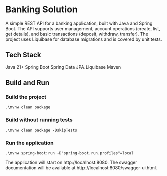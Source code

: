 # Banking Solution
A simple REST API for a banking application, built with Java and Spring Boot. 
The API supports user management, account operations (create, list, get details), 
and basic transactions (deposit, withdraw, transfer). 
The project uses Liquibase for database migrations and is covered by unit tests.

## Tech Stack
Java 21+
Spring Boot
Spring Data JPA
Liquibase
Maven

## Build and Run

### Build the project
```
.\mvnw clean package
```

### Build without running tests
```
.\mvnw clean package -DskipTests
```

### Run the application
```
.\mvnw spring-boot:run -D"spring-boot.run.profiles"=local
```

The application will start on http://localhost:8080.
The swagger documentation will be available at http://localhost:8080/swagger-ui.html.